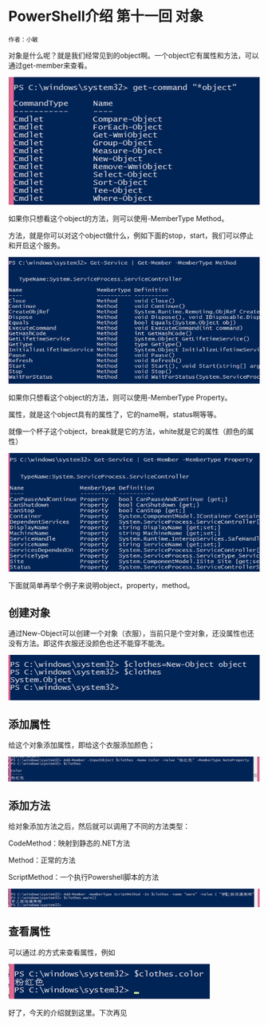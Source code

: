 # PowerShell介绍 第十一回 对象
    作者：小敏
对象是什么呢？就是我们经常见到的object啊。一个object它有属性和方法，可以通过get-member来查看。


![](imgs/20150902-1.png)

如果你只想看这个object的方法，则可以使用-MemberType Method。

方法，就是你可以对这个object做什么，例如下面的stop，start，我们可以停止和开启这个服务。


![](imgs/20150902-2.png)



如果你只想看这个object的方法，则可以使用-MemberType Property。

属性，就是这个object具有的属性了，它的name啊，status啊等等。

就像一个杯子这个object，break就是它的方法，white就是它的属性（颜色的属性）


![](imgs/20150902-3.png)

下面就简单再举个例子来说明object，property，method。

## 创建对象

通过New-Object可以创建一个对象（衣服），当前只是个空对象，还没属性也还没有方法。即这件衣服还没颜色也还不能穿不能洗。


![](imgs/20150902-4.png)



## 添加属性


给这个对象添加属性，即给这个衣服添加颜色；

![](imgs/20150902-5.png)

## 添加方法
给对象添加方法之后，然后就可以调用了不同的方法类型：

CodeMethod：映射到静态的.NET方法

Method：正常的方法

ScriptMethod：一个执行Powershell脚本的方法


![](imgs/20150902-6.png)

## 查看属性

可以通过.的方式来查看属性，例如

![](imgs/20150902-7.png)


好了，今天的介绍就到这里。下次再见
